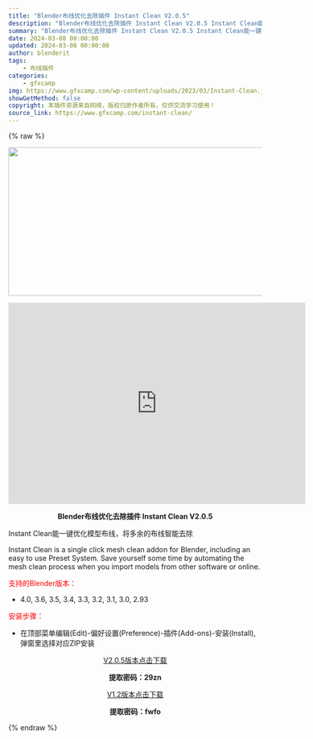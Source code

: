 ```yaml
---
title: "Blender布线优化去除插件 Instant Clean V2.0.5"
description: "Blender布线优化去除插件 Instant Clean V2.0.5 Instant Clean能一键优化模型布线，将多余的布线智能去除 Instant Clean is a single cli..."
summary: "Blender布线优化去除插件 Instant Clean V2.0.5 Instant Clean能一键优化模型布线，将多余的布线智能去除 Instant Clean is a single cli..."
date: 2024-03-08 00:00:00
updated: 2024-03-08 00:00:00
author: blenderit
tags: 
    - 布线插件
categories:
    - gfxcamp
img: https://www.gfxcamp.com/wp-content/uploads/2023/03/Instant-Clean.jpg
showGetMethod: false
copyright: 本插件资源来自网络，版权归原作者所有，仅供交流学习使用！
source_link: https://www.gfxcamp.com/instant-clean/
---
```


{% raw %}
<div><p><img decoding="async" class="aligncenter size-full wp-image-110689" src="https://www.gfxcamp.com/wp-content/uploads/2023/03/Instant-Clean.jpg" data-src="https://www.gfxcamp.com/wp-content/uploads/2023/03/Instant-Clean.jpg" alt="" width="590" height="295" data-srcset="https://www.gfxcamp.com/wp-content/uploads/2023/03/Instant-Clean.jpg 590w, https://www.gfxcamp.com/wp-content/uploads/2023/03/Instant-Clean-150x75.jpg 150w" data-sizes="(max-width: 590px) 100vw, 590px"></p><p style="text-align: center;"><iframe loading="lazy" src="https://player.youku.com/embed/XNTk1MDc3NzI1Ng==" width="590" height="400" frameborder="0" allowfullscreen="allowfullscreen" data-mce-fragment="1"></iframe></p><p style="text-align: center;"><strong>Blender布线优化去除插件 Instant Clean V2.0.5</strong></p><p>Instant Clean能一键优化模型布线，将多余的布线智能去除</p><p>Instant Clean is a single click mesh clean addon for Blender, including an easy to use Preset System. Save yourself some time by automating the mesh clean process when you import models from other software or online.</p><p style="text-align: left;"><span style="color: #ff0000;">支持的Blender版本：</span></p><ul>
<li style="text-align: left;">4.0, 3.6, 3.5, 3.4, 3.3, 3.2, 3.1, 3.0, 2.93</li>
</ul><p style="text-align: left;"><span style="color: #ff0000;">安装步骤：</span></p><ul>
<li>在顶部菜单编辑(Edit)-偏好设置(Preference)-插件(Add-ons)-安装(Install),弹窗里选择对应ZIP安装</li>
</ul><p style="text-align: center;"><a class="maxbutton-3 maxbutton maxbutton-baidu" target="_blank" rel="noopener" href="https://pan.baidu.com/s/1ZGncohDRkyCzi7uhvPUZPQ?pwd=29zn"><span class="mb-text">V2.0.5版本点击下载</span></a></p><p style="text-align: center;"><strong>提取密码：29zn</strong></p><p style="text-align: center;"><a class="maxbutton-3 maxbutton maxbutton-baidu" target="_blank" rel="noopener" href="https://pan.baidu.com/s/1zSlvCiqJo1kfiTo-8JZN-A?pwd=fwfo"><span class="mb-text">V1.2版本点击下载</span></a></p><p style="text-align: center;"><strong>提取密码：fwfo</strong></p></div>
<div style="display: none">gfxcamp</div>
{% endraw %}